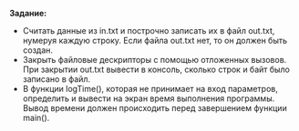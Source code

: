 **Задание:**
- Считать данные из in.txt и построчно записать их в файл out.txt, нумеруя каждую строку. Если файла out.txt нет, то он должен быть создан.
- Закрыть файловые дескрипторы с помощью отложенных вызовов. При закрытии out.txt вывести в консоль, сколько строк и байт было записано в файл.
- В функции logTime(), которая не принимает на вход параметров, определить и вывести на экран время выполнения программы. Вывод времени должен происходить перед завершением функции main().